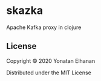 # skazka

Apache Kafka proxy in clojure

## License

Copyright © 2020 Yonatan Elhanan

Distributed under the MIT License
